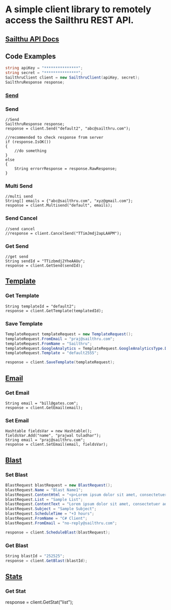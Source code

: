 # A simple client library to remotely access the Sailthru REST API.

## [Sailthu API Docs](http://docs.sailthru.com/)

## Code Examples

``` C#
string apiKey = "***************";
string secret = "***************";
SailthruClient client = new SailthruClient(apiKey, secret);
SailthruResponse response;
```

### [Send](http://docs.sailthru.com/api/send)

### Send
	//Send
    SailthruResponse response;
    response = client.Send("default2", "abc@sailthru.com");
	
	//recommended to check response from server
	if (response.IsOK())
	{
		//do something
	}
    else
    {
        String errorrResponse = response.RawResponse;
    }
	
### Multi Send
	//multi send
	String[] emails = {"abc@sailthru.com", "xyz@gmail.com"};
	response = client.Multisend("default", emails);
	
### Send Cancel
	//send cancel
	//response = client.CancelSend("TTimJmdj2apLAAPM");

### Get Send
	//get send
	String sendId = "TTizbmdj2YheAAUu";
    response = client.GetSend(sendId);

## [Template](http://docs.sailthru.com/api/template)
### Get Template
	String templateId = "default2";
	response = client.GetTemplate(templatedId);
	
### Save Template
``` C#
TemplateRequest templateRequest = new TemplateRequest();
templateRequest.FromEmail = "praj@sailthru.com";
templateRequest.FromName = "Sailthru";
templateRequest.GoogleAnalytics = TemplateRequest.GoogleAnalyticsType.Disabled;
templateRequest.Template = "default2555";

response = client.SaveTemplate(templateRequest);
```

## [Email](http://docs.sailthru.com/api/email)

### Get Email
	String email = "bill@gates.com";
	response = client.GetEmail(email);
	
### Set Email
	Hashtable fieldsVar = new Hashtable();	
	fieldsVar.Add("name", "prajwal tuladhar");
	String email = "praj@sailthru.com";
	response = client.SetEmail(email, fieldsVar);

## [Blast](http://docs.sailthru.com/api/blast)	

### Set Blast

``` C#
BlastRequest blastRequest = new BlastRequest();
blastRequest.Name = "Blast Name1";
blastRequest.ContentHtml = "<p>Lorem ipsum dolor sit amet, consectetuer adipiscing elit. Aenean commodo ligula eget dolor. Aenean massa. Cum sociis natoque penatibus et magnis dis parturient montes, nascetur ridiculus mus. Donec quam felis, ultricies nec, pellentesque eu, pretium quis, sem. Nulla consequat massa quis enim. Donec pede justo, fringilla vel, aliquet nec, vulputate eget, arcu. In enim justo, rhoncus ut, imperdiet a, venenatis vitae, justo. Nullam dictum felis eu pede mollis pretium. Integer tincidunt. Cras dapibus. Vivamus elementum semper nisi. Aenean vulputate eleifend tellus. Aenean leo ligula, porttitor eu, consequat vitae, eleifend ac, enim. Aliquam lorem ante, dapibus in, viverra quis, feugiat a, tellus. Phasellus viverra nulla ut metus varius laoreet. Quisque rutrum. Aenean imperdiet. Etiam ultricies nisi vel augue. Curabitur ullamcorper ultricies nisi. Nam eget dui. Etiam rhoncus. Maecenas tempus, tellus eget condimentum rhoncus, sem quam semper libero, sit amet adipiscing sem neque sed ipsum. Nam quam nunc, blandit vel, luctus pulvinar, hendrerit id, lorem. Maecenas nec odio et ante tincidunt tempus. Donec vitae sapien ut libero venenatis faucibus. Nullam quis ante. Etiam sit amet orci eget eros faucibus tincidunt. Duis leo. Sed fringilla mauris sit amet nibh. Donec sodales sagittis magna. Sed consequat, leo eget bibendum sodales, augue velit cursus nunc,</p>";
blastRequest.List = "Sample List";
blastRequest.ContentText = "Lorem ipsum dolor sit amet, consectetuer adipiscing elit. Aenean commodo ligula eget dolor. Aenean massa. Cum sociis natoque penatibus et magnis dis parturient montes, nascetur ridiculus mus. Donec quam felis, ultricies nec, pellentesque eu, pretium quis, sem. Nulla consequat massa quis enim. Donec pede justo, fringilla vel, aliquet nec, vulputate eget, arcu. In enim justo, rhoncus ut, imperdiet a, venenatis vitae, justo. Nullam dictum felis eu pede mollis pretium. Integer tincidunt. Cras dapibus. Vivamus elementum semper nisi. Aenean vulputate eleifend tellus. Aenean leo ligula, porttitor eu, consequat vitae, eleifend ac, enim. Aliquam lorem ante, dapibus in, viverra quis, feugiat a, tellus. Phasellus viverra nulla ut metus varius laoreet. Quisque rutrum. Aenean imperdiet. Etiam ultricies nisi vel augue. Curabitur ullamcorper ultricies nisi. Nam eget dui. Etiam rhoncus. Maecenas tempus, tellus eget condimentum rhoncus, sem quam semper libero, sit amet adipiscing sem neque sed ipsum. Nam quam nunc, blandit vel, luctus pulvinar, hendrerit id, lorem. Maecenas nec odio et ante tincidunt tempus. Donec vitae sapien ut libero venenatis faucibus. Nullam quis ante. Etiam sit amet orci eget eros faucibus tincidunt. Duis leo. Sed fringilla mauris sit amet nibh. Donec sodales sagittis magna. Sed consequat, leo eget bibendum sodales, augue velit cursus nunc,";
blastRequest.Subject = "Sample Subject";
blastRequest.ScheduleTime = "+3 hours";
blastRequest.FromName = "C# Client";
blastRequest.FromEmail = "no-reply@sailthru.com";

response = client.ScheduleBlast(blastRequest);
```

### Get Blast

``` C#
String blastId = "252525";
response = client.GetBlast(blastId);
```	
	
## [Stats](http://docs.sailthru.com/api/stats)

### Get Stat
response = client.GetStat("list");